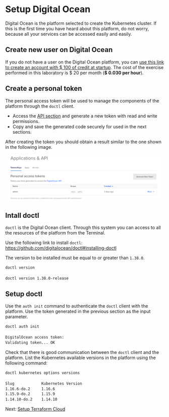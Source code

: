 # Setup Digital Ocean

Digital Ocean is the platform selected to create the Kubernetes cluster. If this is the first time you have heard about this platform, do not worry, because all your services can be accessed easily and easily.

## Create new user on Digital Ocean

If you do not have a user on the Digital Ocean platform, you can [use this link to create an account with $ 100 of credit at startup](https://m.do.co/c/fb2c605da7ee). The cost of the exercise performed in this laboratory is $ 20 per month (**$ 0.030 per hour**).

## Create a personal token

The personal access token will be used to manage the components of the platform through the `doctl` client.

* Access the [API section](https://cloud.digitalocean.com/account/api/tokens) and generate a new token with read and write permissions.
* Copy and save the generated code securely for used in the next sections.

After creating the token you should obtain a result similar to the one shown in the following image.

![Digital Ocean Token](../../diagrams/do-token.png)

## Intall doctl

`doctl` is the Digital Ocean client. Through this system you can access to all the resources of the platform from the Terminal.

Use the following link to install `doctl`: <https://github.com/digitalocean/doctl#installing-doctl>

The version to be installed must be equal to or greater than `1.38.0`.

```bash
doctl version

doctl version 1.38.0-release
```

## Setup doctl

Use the `auth init` command to authenticate the `doctl` client with the platform. Use the token generated in the previous section as the input parameter.

```bash
doctl auth init

DigitalOcean access token:
Validating token... OK
```

Check that there is good communication between the `doctl` client and the platform. List the Kubernetes available versions in the platform using the following command:

```bash
doctl kubernetes options versions

Slug            Kubernetes Version
1.16.6-do.2     1.16.6
1.15.9-do.2     1.15.9
1.14.10-do.2    1.14.10
```

Next: [Setup Terraform Cloud](04-setup-terraform-cloud.md)

